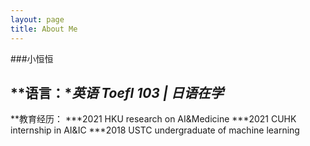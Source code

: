 ```yaml
---
layout: page
title: About Me
---
```


###小恒恒

**语言：**英语 Toefl 103 | 日语在学*
----
   
   
   
**教育经历：
***2021 HKU research on AI&Medicine
***2021 CUHK internship in AI&IC
***2018 USTC undergraduate of machine learning

 
